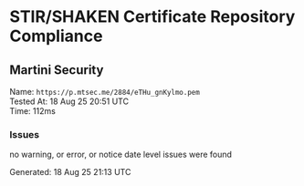 # STIR/SHAKEN Certificate Repository Compliance

## Martini Security

Name: `https://p.mtsec.me/2884/eTHu_gnKylmo.pem`\
Tested At: 18 Aug 25 20:51 UTC\
Time: 112ms

### Issues

no warning, or error, or notice date level issues were found

Generated: 18 Aug 25 21:13 UTC